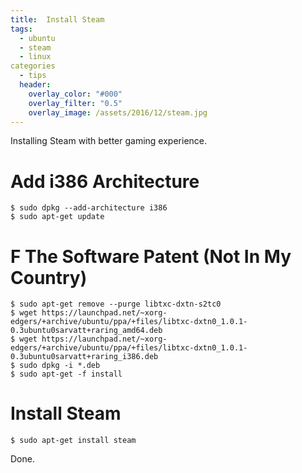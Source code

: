 ```yaml
---
title:  Install Steam
tags:
  - ubuntu
  - steam
  - linux
categories
  - tips
  header:
    overlay_color: "#000"
    overlay_filter: "0.5"
    overlay_image: /assets/2016/12/steam.jpg
---
```

Installing Steam with better gaming experience.


# Add i386 Architecture

```console
$ sudo dpkg --add-architecture i386
$ sudo apt-get update
```

# F The Software Patent (Not In My Country)

```console
$ sudo apt-get remove --purge libtxc-dxtn-s2tc0
$ wget https://launchpad.net/~xorg-edgers/+archive/ubuntu/ppa/+files/libtxc-dxtn0_1.0.1-0.3ubuntu0sarvatt+raring_amd64.deb
$ wget https://launchpad.net/~xorg-edgers/+archive/ubuntu/ppa/+files/libtxc-dxtn0_1.0.1-0.3ubuntu0sarvatt+raring_i386.deb
$ sudo dpkg -i *.deb
$ sudo apt-get -f install
```

# Install Steam

```console
$ sudo apt-get install steam
```

Done.
